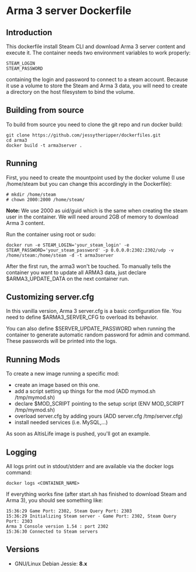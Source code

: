 # Arma 3 server Dockerfile

## Introduction

This dockerfile install Steam CLI and download Arma 3 server content and execute it. 
The container needs two environment variables to work properly:
```
STEAM_LOGIN
STEAM_PASSWORD
```
containing the login and password to connect to a steam account.
Because it use a volume to store the Steam and Arma 3 data, you will need to create a directory on the host filesystem to bind the volume.

## Building from source

To build from source you need to clone the git repo and run docker build:
```
git clone https://github.com/jessytheripper/dockerfiles.git
cd arma3
docker build -t arma3server .
```

## Running

First, you need to create the mountpoint used by the docker volume (I use /home/steam but you can change this accordingly in the Dockerfile):
```
# mkdir /home/steam
# chown 2000:2000 /home/steam/
```

**Note:** We use 2000 as uid/guid which is the same when creating the steam user in the container. We will need around 2GB of memory to download Arma 3 content.

Run the container using root or sudo:
```
docker run -e STEAM_LOGIN='your_steam_login' -e STEAM_PASSWORD='your_steam_password' -p 0.0.0.0:2302:2302/udp -v /home/steam:/home/steam -d -t arma3server
```

After the first run, the arma3 won't be touched. To manually tells the container you want to update all ARMA3 data, just declare $ARMA3_UPDATE_DATA on the next container run.

## Customizing server.cfg

In this vanilla version, Arma 3 server.cfg is a basic configuration file. You need to define $ARMA3_SERVER_CFG to overload its behavior.

You can also define $SERVER_UPDATE_PASSWORD when running the container to generate automatic random password for admin and command. These passwords will be printed into the logs.

## Running Mods

To create a new image running a specific mod:
- create an image based on this one.
- add a script setting up things for the mod (ADD mymod.sh /tmp/mymod.sh)
- declare $MOD_SCRIPT pointing to the setup script (ENV MOD_SCRIPT /tmp/mymod.sh)
- overload server.cfg by adding yours (ADD server.cfg /tmp/server.cfg)
- install needed services (i.e. MySQL,...)

As soon as AltisLife image is pushed, you'll got an example.

## Logging

All logs print out in stdout/stderr and are available via the docker logs command:
```
docker logs <CONTAINER_NAME>
```

If everything works fine (after start.sh has finished to download Steam and Arma 3), you should see something like:
```
15:36:29 Game Port: 2302, Steam Query Port: 2303
15:36:29 Initializing Steam server - Game Port: 2302, Steam Query Port: 2303
Arma 3 Console version 1.54 : port 2302
15:36:30 Connected to Steam servers
```

## Versions

- GNU/Linux Debian Jessie: **8.x**
